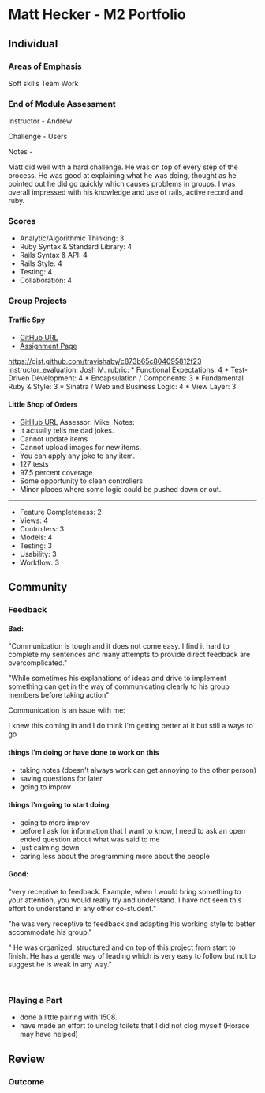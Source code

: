 # Matt Hecker - M2 Portfolio

## Individual

### Areas of Emphasis

Soft skills Team Work

### End of Module Assessment
Instructor - Andrew

Challenge - Users

Notes -

Matt did well with a hard challenge. He was on top of every step of the process. He was good at explaining what he was doing, thought as he pointed out he did go quickly which causes problems in groups. I was overall impressed with his knowledge and use of rails, active record and ruby.


### Scores

 * Analytic/Algorithmic Thinking: 3
 * Ruby Syntax & Standard Library: 4
 * Rails Syntax & API: 4
 * Rails Style: 4
 * Testing: 4
 * Collaboration: 4

### Group Projects

#### Traffic Spy
 * [GitHub URL](https://github.com/HoffsMH/traffic_spy)
 * [Assignment Page](http://tutorials.jumpstartlab.com/projects/traffic_spy.html)

  https://gist.github.com/travishaby/c873b65c804095812f23
  instructor_evaluation: Josh M.
    rubric:
      * Functional Expectations: 4
      * Test-Driven Development: 4
      * Encapsulation / Components: 3
      * Fundamental Ruby & Style: 3
      * Sinatra / Web and Business Logic: 4
      * View Layer: 3


#### Little Shop of Orders
   * [GitHub URL](https://github.com/HoffsMH/dad_jokes_for_days)
   Assessor: Mike
   ​
   Notes:
   ​
   * It actually tells me dad jokes.
   * Cannot update items
   * Cannot upload images for new items.
   * You can apply any joke to any item.
   * 127 tests
   * 97.5 percent coverage
   * Some opportunity to clean controllers
   * Minor places where some logic could be pushed down or out.

---
   * Feature Completeness: ​2
   * Views: 4
   * Controllers: 3
   * Models: 4
   * Testing: 3
   * Usability: 3
   * Workflow: 3

## Community

###  Feedback
#### Bad:
  "Communication is tough and it does not come easy. I find it hard to complete my sentences and many attempts to provide direct feedback are overcomplicated."

 "While sometimes his explanations of ideas and drive to implement something can get in the way of communicating clearly to his group members before taking action"


  Communication is an issue with me:

  I knew this coming in and I do think I'm getting better at it but still a ways to go
#### things I'm doing or have done to work on this
  * taking notes (doesn't always work can get annoying to the other person)
  * saving questions for later
  * going to improv

#### things I'm going to start doing
  * going to more improv
  * before I ask for information that I want to know, I need to ask an open ended question about what was said to me
  * just calming down
  * caring less about the programming more about the people

#### Good:

  "very receptive to feedback. Example, when I would bring something to your attention, you would really try and understand. I have not seen this effort to understand in any other co-student."

  "he was very receptive to feedback and adapting his working style to better accommodate his group."

  " He was organized, structured and on top of this project from start to finish.  He has a gentle way of leading which is very easy to follow but not to suggest he is weak in any way."

​

### Playing a Part

  * done a little pairing with 1508.
  * have made an effort to unclog toilets that I did not clog myself (Horace may have helped)

## Review

### Outcome
